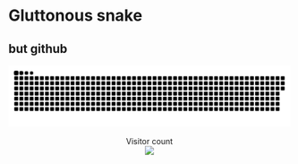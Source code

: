 # Gluttonous snake 
## but github

<a href=#><img src="contributions.svg"></a>

<p align="center"> 
  Visitor count<br>
  <img src="https://profile-counter.glitch.me/Lele962/count.svg" />
</p>


